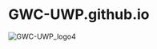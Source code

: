 # GWC-UWP.github.io
![GWC-UWP_logo4](https://github.com/gavindonna/GWC-UWP.github.io/assets/29665784/53089e71-3278-41e8-ac78-ff0703ae81ca)
